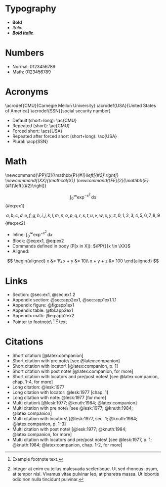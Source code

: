 # Typography

* **Bold**
* _Italic_
* **_Bold italic_**.


# Numbers

* Normal: 0123456789
* Math: $0123456789$


# Acronyms

\acrodef{CMU}{Carnegie Mellon University}
\acrodef{USA}{United States of America}
\acrodef{SSN}{social security number}

* Default (short+long): \ac{CMU}
* Repeated (short): \ac{CMU}
* Forced short: \acs{USA}
* Repeated after forced short (short+long): \ac{USA}
* Plural: \acp{SSN}


# Math

\newcommand{\PP}[2]{\mathbb{P}_{#1}\left[{#2}\right]}
\newcommand{\XX}{\mathcal{X}}
\newcommand{\EE}[2]{\mathbb{E}_{#1}\left[{#2}\right]}

$$
\int_0^\infty \exp^{-x^2}\,\mathrm{d}x
$$ {#eq:ex1}

$$
a, b, c, d, e, f, g, h, i, j, k, l, m, n, o, p, q, r, s, t, u, v, w, x, y, z,
0, 1, 2, 3, 4, 5, 6, 7, 8, 9
$$ {#eq:ex2}

* Inline: $\int_0^\infty \exp^{-x^2}\,\mathrm{d}x$
* Block: @eq:ex1, @eq:ex2
* Commands defined in body (P[x in X]): $\PP{}{x \in \XX}$
* Aligned:

$$
\begin{aligned}
    x &= 1\\
    x + y &= 10\\
    x + y + z &= 100
\end{aligned}
$$


# Links

* Section: @sec:ex1, @sec:ex1.2
* Appendix section: @sec:app2ex1, @sec:app1ex1.1.1
* Appendix figure: @fig:app1ex1
* Appendix table: @tbl:app2ex1
* Appendix math: @eq:app2ex2
* Pointer to footnote\ [^1] [^2] text

[^1]: Example footnote text.
[^2]: Integer at enim eu tellus malesuada scelerisque. Ut sed rhoncus ipsum, at tempor
      nisl. Vivamus vitae pulvinar leo, at pharetra massa. Ut lobortis odio non nulla
      tincidunt pulvinar.

# Citations

* Short citation\ [@latex:companion]
* Short citation with pre note\ [see @latex:companion]
* Short citation with locator\ [@latex:companion, p. 1]
* Short citation with post note\ [@latex:companion, for more]
* Short citation with locators and pre/post notes\ [see @latex:companion, chap. 1-4, for more]
* Long citation: @lesk:1977
* Long citation with locator: @lesk:1977 [chap. 1]
* Long citation with note: @lesk:1977 [for more]
* Multi citation\ [@lesk:1977; @knuth:1984; @latex:companion]
* Multi citation with pre note\ [see @lesk:1977; @knuth:1984; @latex:companion]
* Multi citation with locators\ [@lesk:1977, sec. 1; @knuth:1984; @latex:companion, p. 1-3]
* Multi citation with post note\ [@lesk:1977; @knuth:1984; @latex:companion, for more]
* Multi citation with locators and pre/post notes\ [see @lesk:1977, p. 1; @knuth:1984; @latex:companion, chap. 1-2, for more]
